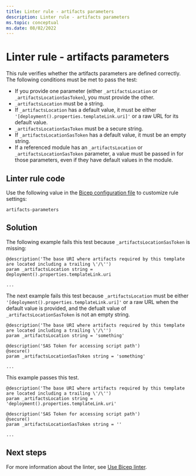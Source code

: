 ```yaml
---
title: Linter rule - artifacts parameters
description: Linter rule - artifacts parameters
ms.topic: conceptual
ms.date: 08/02/2022
---
```


# Linter rule - artifacts parameters

This rule verifies whether the artifacts parameters are defined correctly. The following conditions must be met to pass the test:

- If you provide one parameter (either `_artifactsLocation` or `_artifactsLocationSasToken`), you must provide the other.
- `_artifactsLocation` must be a string.
- If `_artifactsLocation` has a default value, it must be either `'[deployment().properties.templateLink.uri]'` or a raw URL for its default value.
- `_artifactsLocationSasToken` must be a secure string.
- If `_artifactsLocationSasToken` has a default value, it must be an empty string.
- If a referenced module has an `_artifactsLocation` or `_artifactsLocationSasToken` parameter, a value must be passed in for those parameters, even if they have default values in the module.

## Linter rule code

Use the following value in the [Bicep configuration file](bicep-config-linter.md) to customize rule settings:

`artifacts-parameters`

## Solution

The following example fails this test because `_artifactsLocationSasToken` is missing:

```bicep
@description('The base URI where artifacts required by this template are located including a trailing \'/\'')
param _artifactsLocation string = deployment().properties.templateLink.uri

...
```

The next example fails this test because `_artifactsLocation` must be either `'[deployment().properties.templateLink.uri]'` or a raw URL when the default value is provided, and the defualt value of `_artifactsLocationSasToken` is not an empty string.

```bicep
@description('The base URI where artifacts required by this template are located including a trailing \'/\'')
param _artifactsLocation string = 'something'

@description('SAS Token for accessing script path')
@secure()
param _artifactsLocationSasToken string = 'something'

...
````

This example passes this test.

```bicep
@description('The base URI where artifacts required by this template are located including a trailing \'/\'')
param _artifactsLocation string = 'deployment().properties.templateLink.uri'

@description('SAS Token for accessing script path')
@secure()
param _artifactsLocationSasToken string = ''

...
```

## Next steps

For more information about the linter, see [Use Bicep linter](./linter.md).
